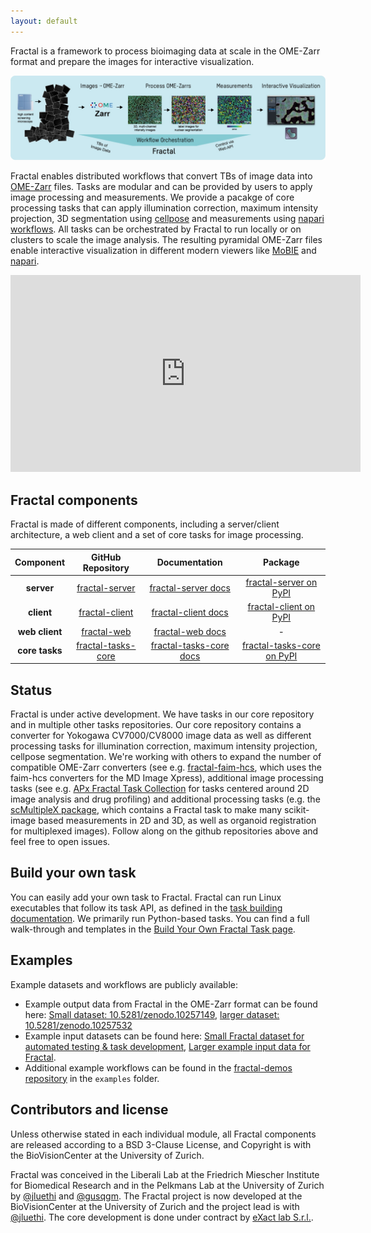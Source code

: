 ```yaml
---
layout: default
---
```


Fractal is a framework to process bioimaging data at scale in the OME-Zarr format and prepare the images for interactive visualization.

![Fractal_Overview](assets/fractal_overview.jpg)

Fractal enables distributed workflows that convert TBs of image data into [OME-Zarr](https://ngff.openmicroscopy.org) files. Tasks are modular and can be provided by users to apply image processing and measurements. We provide a pacakge of core processing tasks that can apply illumination correction, maximum intensity projection, 3D segmentation using [cellpose](https://cellpose.readthedocs.io/en/latest/) and measurements using [napari workflows](https://github.com/haesleinhuepf/napari-workflows). All tasks can be orchestrated by Fractal to run locally or on clusters to scale the image analysis. The resulting pyramidal OME-Zarr files enable interactive visualization in different modern viewers like [MoBIE](https://imagej.net/plugins/mobie) and [napari](https://napari.org/stable/). 

<iframe width="560" height="315" src="https://www.youtube-nocookie.com/embed/DfhRF1OW5CE" title="YouTube video player" frameborder="0" allow="accelerometer; autoplay; clipboard-write; encrypted-media; gyroscope; picture-in-picture; web-share" referrerpolicy="strict-origin-when-cross-origin" allowfullscreen></iframe>


<br/>
  
## Fractal components

Fractal is made of different components, including a server/client architecture, a web client and a set of core tasks for image processing.

|  **Component** 	|                                  **GitHub Repository**                                 	|                                      **Documentation**                                     	|                                **Package**                                	|
|:--------------:	|:--------------------------------------------------------------------------------------:	|:------------------------------------------------------------------------------------------:	|:-------------------------------------------------------------------------:	|
|   **server**   	|     [fractal-server](https://github.com/fractal-analytics-platform/fractal-server)     	|     [fractal-server docs](https://fractal-analytics-platform.github.io/fractal-server)     	|     [fractal-server on PyPI](https://pypi.org/project/fractal-server)     	|
|   **client**   	|     [fractal-client](https://github.com/fractal-analytics-platform/fractal-client)      	|       [fractal-client docs](https://fractal-analytics-platform.github.io/fractal-client)      |     [fractal-client on PyPI](https://pypi.org/project/fractal-client)     	|
|  **web client**  	|        [fractal-web](https://github.com/fractal-analytics-platform/fractal-web)          	|        [fractal-web docs](https://fractal-analytics-platform.github.io/fractal-web)           |                                     -                                     	|
| **core tasks** 	| [fractal-tasks-core](https://github.com/fractal-analytics-platform/fractal-tasks-core) 	| [fractal-tasks-core docs](https://fractal-analytics-platform.github.io/fractal-tasks-core) 	| [fractal-tasks-core on PyPI](https://pypi.org/project/fractal-tasks-core) 	|


## Status

Fractal is under active development. We have tasks in our core repository and in multiple other tasks repositories. Our core repository contains a converter for Yokogawa CV7000/CV8000 image data as well as different processing tasks for illumination correction, maximum intensity projection, cellpose segmentation.
We're working with others to expand the number of compatible OME-Zarr converters (see e.g. [fractal-faim-hcs](https://github.com/jluethi/fractal-faim-hcs), which uses the faim-hcs converters for the MD Image Xpress), additional image processing tasks (see e.g. [APx Fractal Task Collection](https://github.com/Apricot-Therapeutics/APx_fractal_task_collection) for tasks centered around 2D image analysis and drug profiling) and additional processing tasks (e.g. the [scMultipleX package](https://github.com/fmi-basel/gliberal-scMultipleX), which contains a Fractal task to make many scikit-image based measurements in 2D and 3D, as well as organoid registration for multiplexed images). Follow along on the github repositories above and feel free to open issues.

## Build your own task
You can easily add your own task to Fractal. Fractal can run Linux executables that follow its task API, as defined in the [task building documentation](build_your_own_fractal_task.md). We primarily run Python-based tasks. You can find a full walk-through and templates in the [Build Your Own Fractal Task page](https://fractal-analytics-platform.github.io/build_your_own_fractal_task/).

## Examples

Example datasets and workflows are publicly available:

* Example output data from Fractal in the OME-Zarr format can be found here: [Small dataset: 10.5281/zenodo.10257149](https://doi.org/10.5281/zenodo.10257149), [larger dataset: 10.5281/zenodo.10257532](https://doi.org/10.5281/zenodo.10257532)
* Example input datasets can be found here: [Small Fractal dataset for automated testing & task development](https://zenodo.org/records/8287221), [Larger example input data for Fractal](https://doi.org/10.5281/zenodo.7057076).
* Additional example workflows can be found in the [fractal-demos repository](https://github.com/fractal-analytics-platform/fractal-demos) in the `examples` folder. 

## Contributors and license

Unless otherwise stated in each individual module, all Fractal components are released according to a BSD 3-Clause License, and Copyright is with the BioVisionCenter at the University of Zurich.

Fractal was conceived in the Liberali Lab at the Friedrich Miescher Institute for Biomedical Research and in the Pelkmans Lab at the University of Zurich by [@jluethi](https://github.com/jluethi) and [@gusqgm](https://github.com/gusqgm). The Fractal project is now developed at the BioVisionCenter at the University of Zurich and the project lead is with [@jluethi](https://github.com/jluethi). The core development is done under contract by [eXact lab S.r.l.](https://www.exact-lab.it).
